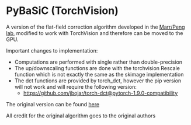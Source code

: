 # PyBaSiC (TorchVision)

A version of the flat-field correction algorithm developed in
the [Marr/Peng lab](http://www.nature.com/articles/ncomms14836), modified to work with TorchVision and therefore can be
moved to the GPU.

Important changes to implementation:

- Computations are performed with single rather than double-precision
- The up/downscaling functions are done with the torchvision Rescale function which is not exactly the same as the
  skimage implementation
- The dct functions are provided by torch_dct, however the pip version will not work and will require the following
  version:
    - https://github.com/jbojar/torch-dct@pytorch-1.9.0-compatibility

The original version can be found [here](https://github.com/peng-lab/BaSiCPy)

All credit for the original algorithm goes to the original authors